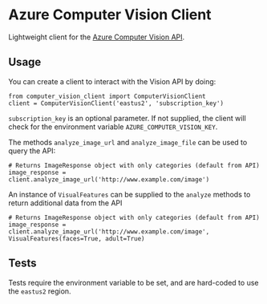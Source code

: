 Azure Computer Vision Client
====================

Lightweight client for the [Azure Computer Vision API](https://azure.microsoft.com/en-us/services/cognitive-services/computer-vision/).


## Usage

You can create a client to interact with the Vision API by doing:

```
from computer_vision_client import ComputerVisionClient
client = ComputerVisionClient('eastus2', 'subscription_key')
```

`subscription_key` is an optional parameter. If not supplied, the client will check for the environment variable `AZURE_COMPUTER_VISION_KEY`.

The methods `analyze_image_url` and `analyze_image_file` can be used to query the API:

```
# Returns ImageResponse object with only categories (default from API)
image_response = client.analyze_image_url('http://www.example.com/image')
```

An instance of `VisualFeatures` can be supplied to the `analyze` methods to return additional data from the API
```
# Returns ImageResponse object with only categories (default from API)
image_response = client.analyze_image_url('http://www.example.com/image', VisualFeatures(faces=True, adult=True)
```

## Tests

Tests require the environment variable to be set, and are hard-coded to use the `eastus2` region.
